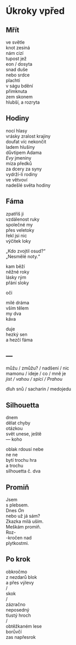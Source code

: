 Úkroky vpřed
============


Mřít
----

ve světle  
knot zesiná  
nám cizí  
tupost jež  
eon / dosyta  
snad duše  
nebo srdce  
plachtí  
v ságu bdění  
přimknuta  
zem skonem  
hlubší, a rozryta


Hodiny
------

nocí hlasy  
vrásky  zralost krajiny  
doufat víc  nekončit  
ladem hlušiny  
důvtipem Adama  
*Evy*  jmeniny  
míza předků  
za dcery  za syny  
vydrží-li  rodiny  
ve větvoví  
nadešlé světa  hodiny


Fáma
----

zpatříš ji  
vzdálenost ruky  
společné my  
přes veletoky  
řekl jsi nic  
výčitek loky

„Kdo zvojtil osud?“  
„Nesmělé noty.“

kam běží  
něžné roky  
lásky rým  
přání sloky

oči

milé dráma  
vším tělem  
my  dva  
káva

duje  
hezký sen  
a hezčí fáma


—
-

můžu / zmůžu? / nadšení / nic  
mamonu / ideje / co / mně je  
*jist / vahou / spící / Prahou*

dluh snů / sacharin / medojedu


Silhouetta
----------

dnem  
dělat chyby  
otázkou  
svět unese, ještě  
— koho

oblak  rdousí nebe  
ne  ne  
bytí  trochu hra  
a trochu  
silhouetta  č. dva


Promiň
------

Jsem  
s plebsem.  
Dnes *On*  
nebo už  já sám?  
Zkazka  milá uším.  
Meškám  promiň.  
Roz-  
-kročen  nad  
plytkostmi.


Po krok
-------

obkročmo  
z nezdarů blok  
a přes výlevy  
/  
skok  
/  
zázračno  
neposedný  
tlustý hroch  
/  
obtěžkaném lese  
borůvčí  
zas napřesrok


